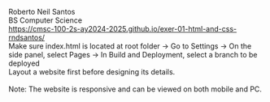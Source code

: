 Roberto Neil Santos<br />
BS Computer Science<br />
https://cmsc-100-2s-ay2024-2025.github.io/exer-01-html-and-css-rndsantos/<br />
Make sure index.html is located at root folder -> Go to Settings -> On the side panel, select Pages -> In Build and Deployment, select a branch to be deployed<br />
Layout a website first before designing its details.<br />
<br />
Note: The website is responsive and can be viewed on both mobile and PC.
